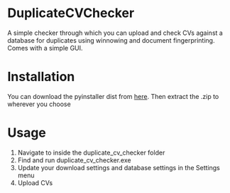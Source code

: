 # DuplicateCVChecker
A simple checker through which you can upload and check CVs against a database for duplicates using winnowing and document fingerprinting. Comes with a simple GUI.

# Installation
You can download the pyinstaller dist from [here](https://www.dropbox.com/s/3h593eteh79ydd5/duplicate_cv_checker.zip?dl=0).
Then extract the .zip to wherever you choose

# Usage
1. Navigate to inside the duplicate_cv_checker folder 
2. Find and run duplicate_cv_checker.exe
3. Update your download settings and database settings in the Settings menu
4. Upload CVs


